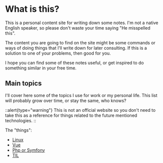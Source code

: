 # What is this?

This is a personal content site for writing down some notes. I'm not a native English speaker, so please don't waste your time saying "He misspelled this".

The content you are going to find on the site might be some commands or ways of doing things that I'll write down for later consulting. If this is a solution to one of your problems, then good for you.

I hope you can find some of these notes useful, or get inspired to do something similar in your free time.

## Main topics

I'll cover here some of the topics I use for work or my personal life. This list will probably grow over time, or stay the same, who knows? 

::alert{type="warning"}
This is not an official website so you don't need to take this as a reference for things related to the future mentioned technologies.
::

The "things":

- [Linux](/linux)
- [Vue](/vue)
- [Php or Symfony](/php)
- [TIL](/til)